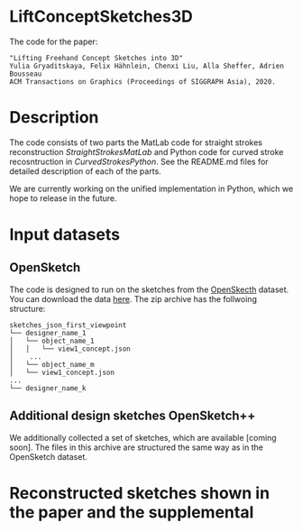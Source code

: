 # LiftConceptSketches3D
The code for the paper: 
```
"Lifting Freehand Concept Sketches into 3D"
Yulia Gryaditskaya, Felix Hähnlein, Chenxi Liu, Alla Sheffer, Adrien Bousseau 
ACM Transactions on Graphics (Proceedings of SIGGRAPH Asia), 2020.
```
# Description
The code consists of two parts the MatLab code for straight strokes reconstruction *StraightStrokesMatLab* and Python code for curved stroke recosntruction in *CurvedStrokesPython*.
See the README.md files for detailed description of each of the parts.

We are currently working on the unified implementation in Python, which we hope to release in the future.

# Input datasets
## OpenSketch

The code is designed to run on the sketches from the [OpenSkecth](https://repo-sam.inria.fr/d3/OpenSketch/) dataset.
You can download the data [here](https://repo-sam.inria.fr/d3/OpenSketch/Data/sketches/sketches_json_first_viewpoint.zip).
The zip archive has the follwoing structure:

```
sketches_json_first_viewpoint
└── designer_name_1
│   └── object_name_1
│   │   └── view1_concept.json
│    ...
│   └── object_name_m
│	└── view1_concept.json	
...
└── designer_name_k
``` 
## Additional design sketches OpenSketch++
We additionally collected a set of sketches, which are available [coming soon]. The files in this archive are structured the same way as in the OpenSketch dataset.



# Reconstructed sketches shown in the paper and the supplemental

